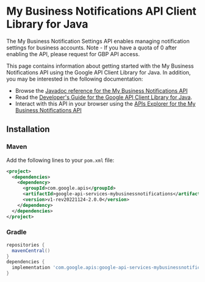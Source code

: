 # My Business Notifications API Client Library for Java

The My Business Notification Settings API enables managing notification settings for business accounts. Note - If you have a quota of 0 after enabling the API, please request for GBP API access.

This page contains information about getting started with the My Business Notifications API
using the Google API Client Library for Java. In addition, you may be interested
in the following documentation:

* Browse the [Javadoc reference for the My Business Notifications API][javadoc]
* Read the [Developer's Guide for the Google API Client Library for Java][google-api-client].
* Interact with this API in your browser using the [APIs Explorer for the My Business Notifications API][api-explorer]

## Installation

### Maven

Add the following lines to your `pom.xml` file:

```xml
<project>
  <dependencies>
    <dependency>
      <groupId>com.google.apis</groupId>
      <artifactId>google-api-services-mybusinessnotifications</artifactId>
      <version>v1-rev20221124-2.0.0</version>
    </dependency>
  </dependencies>
</project>
```

### Gradle

```gradle
repositories {
  mavenCentral()
}
dependencies {
  implementation 'com.google.apis:google-api-services-mybusinessnotifications:v1-rev20221124-2.0.0'
}
```

[javadoc]: https://googleapis.dev/java/google-api-services-mybusinessnotifications/latest/index.html
[google-api-client]: https://github.com/googleapis/google-api-java-client/
[api-explorer]: https://developers.google.com/apis-explorer/#p/mybusinessnotifications/v1/
